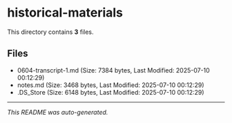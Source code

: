 # historical-materials

This directory contains **3** files.

## Files

- 0604-transcript-1.md (Size: 7384 bytes, Last Modified: 2025-07-10 00:12:29)
- notes.md (Size: 3468 bytes, Last Modified: 2025-07-10 00:12:29)
- .DS_Store (Size: 6148 bytes, Last Modified: 2025-07-10 00:12:29)

---
*This README was auto-generated.*
